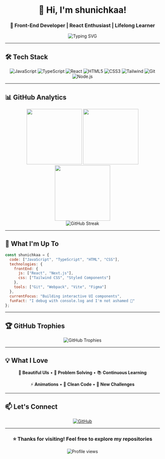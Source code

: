 <div align="center">
  
# 👋 Hi, I'm shunichkaa!

### 🚀 Front-End Developer | React Enthusiast | Lifelong Learner

<img src="https://readme-typing-svg.herokuapp.com?font=Fira+Code&pause=1000&color=F75C7E&center=true&vCenter=true&width=435&lines=Building+beautiful+web+experiences;Always+learning+new+technologies;Passionate+about+clean+code" alt="Typing SVG" />

</div>

---

## 🛠️ Tech Stack

<div align="center">

![JavaScript](https://img.shields.io/badge/-JavaScript-F7DF1E?style=for-the-badge&logo=javascript&logoColor=black)
![TypeScript](https://img.shields.io/badge/-TypeScript-3178C6?style=for-the-badge&logo=typescript&logoColor=white)
![React](https://img.shields.io/badge/-React-61DAFB?style=for-the-badge&logo=react&logoColor=black)
![HTML5](https://img.shields.io/badge/-HTML5-E34F26?style=for-the-badge&logo=html5&logoColor=white)
![CSS3](https://img.shields.io/badge/-CSS3-1572B6?style=for-the-badge&logo=css3&logoColor=white)
![Tailwind](https://img.shields.io/badge/-Tailwind-06B6D4?style=for-the-badge&logo=tailwindcss&logoColor=white)
![Git](https://img.shields.io/badge/-Git-F05032?style=for-the-badge&logo=git&logoColor=white)
![Node.js](https://img.shields.io/badge/-Node.js-339933?style=for-the-badge&logo=node.js&logoColor=white)

</div>

---

## 📊 GitHub Analytics

<div align="center">
  <img height="180em" src="https://github-profile-summary-cards.vercel.app/api/cards/profile-details?username=shunichkaa&theme=cobalt"/>
  <img height="180em" src="https://github-profile-summary-cards.vercel.app/api/cards/repos-per-language?username=shunichkaa&theme=cobalt"/>
  <img height="180em" src="https://github-profile-summary-cards.vercel.app/api/cards/most-commit-language?username=shunichkaa&theme=cobalt"/>
</div>

<div align="center">
  <img src="https://github-readme-streak-stats.herokuapp.com/?user=shunichkaa&theme=cobalt&hide_border=true" alt="GitHub Streak"/>
</div>

---

## 🎯 What I'm Up To

```javascript
const shunichkaa = {
  code: ["JavaScript", "TypeScript", "HTML", "CSS"],
  technologies: {
    frontEnd: {
      js: ["React", "Next.js"],
      css: ["Tailwind CSS", "Styled Components"]
    },
    tools: ["Git", "Webpack", "Vite", "Figma"]
  },
  currentFocus: "Building interactive UI components",
  funFact: "I debug with console.log and I'm not ashamed 🐛"
};
```

---

## 🏆 GitHub Trophies

<div align="center">
  <img src="https://github-profile-trophy.vercel.app/?username=shunichkaa&theme=cobalt&no-frame=true&no-bg=false&margin-w=4&row=1" alt="GitHub Trophies"/>
</div>

---

## 💡 What I Love

<div align="center">

🎨 **Beautiful UIs** • 🧩 **Problem Solving** • 📚 **Continuous Learning**

⚡ **Animations** • 🎯 **Clean Code** • 🚀 **New Challenges**

</div>

---

## 📫 Let's Connect

<div align="center">

[![GitHub](https://img.shields.io/badge/-GitHub-181717?style=for-the-badge&logo=github&logoColor=white)](https://github.com/shunichkaa)

</div>

---

<div align="center">
  
### ⭐ Thanks for visiting! Feel free to explore my repositories

<img src="https://komarev.com/ghpvc/?username=shunichkaa&color=blueviolet&style=for-the-badge" alt="Profile views"/>

</div>
